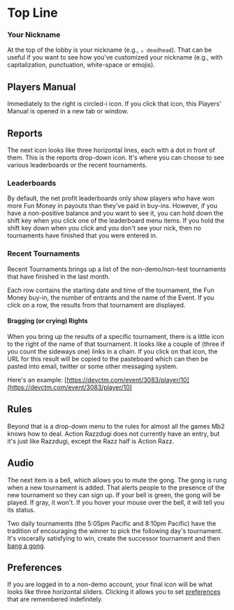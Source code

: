 # Top Line

### Your Nickname

At the top of the lobby is your nickname (e.g., `☕
deadhead`). That can be useful if you want to see how you've
customized your nickname (e.g., with capitalization, punctuation,
white-space or emojis).

## Players Manual

Immediately to the right is circled-i icon.  If you click that icon,
this Players' Manual is opened in a new tab or window.

## Reports

The next icon looks like three horizontal lines, each with a dot
in front of them.  This is the reports drop-down icon. It's where
you can choose to see various leaderboards or the recent tournaments.

### Leaderboards

By default, the net profit leaderboards only show
players who have won more Fun Money in payouts than they've paid in
buy-ins. However, if you have a non-positive balance and you want to
see it, you can hold down the shift key when you click one of the
leaderboard menu items.  If you hold the shift key down when you click
and you don't see your nick, then no tournaments have finished that
you were entered in.

### Recent Tournaments

Recent Tournaments brings up a list of the non-demo/non-test
tournaments that have finished in the last month.

Each row contains the starting date and time of the tournament, the
Fun Money buy-in, the number of entrants and the name of the Event.
If you click on a row, the results from that tournament are displayed.

#### Bragging (or crying) Rights

When you bring up the results of a specific tournament, there is a
little icon to the right of the name of that tournament. It looks like
a couple of (three if you count the sideways one) links in a chain. If
you click on that icon, the URL for this result will be copied to the
pasteboard which can then be pasted into email, twitter or some other
messaging system.

Here's an example: [https://devctm.com/event/3083/player/10](https://devctm.com/event/3083/player/10)

## Rules

Beyond that is a drop-down menu to the rules for almost all the games
Mb2 knows how to deal.  Action Razzdugi does not currently have an
entry, but it's just like Razzdugi, except the Razz half is Action
Razz.

## Audio

The next item is a bell, which allows you to mute the gong. The gong
is rung when a new tournament is added.  That alerts people to the
presence of the new tournament so they can sign up. If your bell is
green, the gong will be played. If gray, it won't.  If you hover
your mouse over the bell, it will tell you its status.

Two daily tournaments (the 5:05pm Pacific and 8:10pm Pacific) have the
tradition of encouraging the winner to pick the following day's
tournament. It's viscerally satisfying to win, create the successor
tournament and then [bang a
gong](https://www.youtube.com/watch?v=A4o4Q9sd_y4).

## Preferences

If you are logged in to a non-demo account, your final icon will be
what looks like three horizontal sliders. Clicking it allows you to
set [preferences](./preferences.html) that are remembered
indefinitely.

